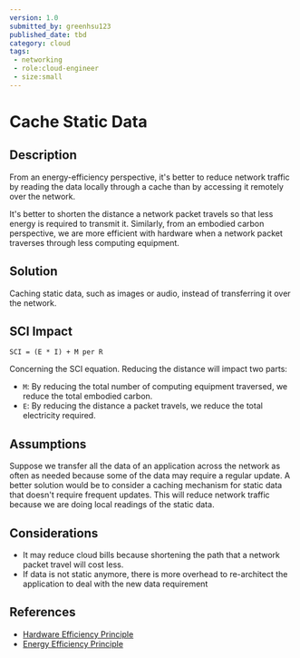 ```yaml
---
version: 1.0
submitted_by: greenhsu123
published_date: tbd
category: cloud
tags: 
 - networking
 - role:cloud-engineer
 - size:small
---
```


# Cache Static Data

<PatternComponent></PatternComponent>

## Description
From an energy-efficiency perspective, it's better to reduce network traffic by reading the data locally through a cache than by accessing it remotely over the network. 

It's better to shorten the distance a network packet travels so that less energy is required to transmit it. Similarly, from an embodied carbon perspective, we are more efficient with hardware when a network packet traverses through less computing equipment. 

## Solution
Caching static data, such as images or audio, instead of transferring it over the network. 

## SCI Impact
`SCI = (E * I) + M per R`

Concerning the SCI equation. Reducing the distance will impact two parts:

- `M`: By reducing the total number of computing equipment traversed, we reduce the total embodied carbon.
- `E`: By reducing the distance a packet travels, we reduce the total electricity required. 


## Assumptions
Suppose we transfer all the data of an application across the network as often as needed because some of the data may require a regular update. A better solution would be to consider a caching mechanism for static data that doesn't require frequent updates. This will reduce network traffic because we are doing local readings of the static data. 


## Considerations
- It may reduce cloud bills because shortening the path that a network packet travel will cost less. 
- If data is not static anymore, there is more overhead to re-architect the application to deal with the new data requirement

## References
- [Hardware Efficiency Principle](https://learn.greensoftware.foundation/practitioner/hardware-efficiency)
- [Energy Efficiency Principle](https://learn.greensoftware.foundation/practitioner/energy-efficiency)

